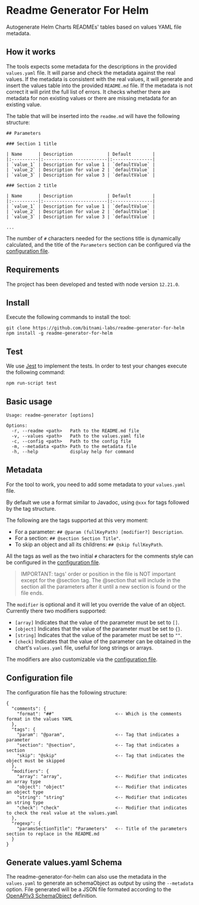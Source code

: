 # Readme Generator For Helm

Autogenerate Helm Charts READMEs' tables based on values YAML file metadata.

## How it works

The tools expects some metadata for the descriptions in the provided `values.yaml` file. It will parse and check the metadata against the real values.
If the metadata is consistent with the real values, it will generate and insert the values table into the provided `README.md` file.
If the metadata is not correct it will print the full list of errors. It checks whether there are metadata for non existing values or there are missing metadata for an existing value.

The table that will be inserted into the `readme.md` will have the following structure:

```
## Parameters

### Section 1 title

| Name      | Description             | Default        |
|:----------|:------------------------|:---------------|
| `value_1` | Description for value 1 | `defaultValue` |
| `value_2` | Description for value 2 | `defaultValue` |
| `value_3` | Description for value 3 | `defaultValue` |

### Section 2 title

| Name      | Description             | Default        |
|:----------|:------------------------|:---------------|
| `value_1` | Description for value 1 | `defaultValue` |
| `value_2` | Description for value 2 | `defaultValue` |
| `value_3` | Description for value 3 | `defaultValue` |

...
```

The number of `#` characters needed for the sections title is dynamically calculated, and the title of the `Parameters` section can be configured via the [configuration file](#configuration-file).

## Requirements

The project has been developed and tested with node version `12.21.0`.

## Install

Execute the following commands to install the tool:

```
git clone https://github.com/bitnami-labs/readme-generator-for-helm
npm install -g readme-generator-for-helm
```

## Test

We use [Jest](https://jestjs.io) to implement the tests. In order to test your changes execute the following command:

```
npm run-script test
```

## Basic usage

```
Usage: readme-generator [options]

Options:
  -r, --readme <path>   Path to the README.md file
  -v, --values <path>   Path to the values.yaml file
  -c, --config <path>   Path to the config file
  -m, --metadata <path> Path to the metadata file
  -h, --help            display help for command
```

## Metadata

For the tool to work, you need to add some metadata to your `values.yaml` file.

By default we use a format similar to Javadoc, using `@xxx` for tags followed by the tag structure.

The following are the tags supported at this very moment:

- For a parameter: `## @param (fullKeyPath) [modifier?] Description`.
- For a section: `## @section Section Title"`.
- To skip an object and all its childrens:   `## @skip fullKeyPath`.

All the tags as well as the two initial `#` characters for the comments style can be configured in the [configuration file](#configuration-file).

> IMPORTANT: tags' order or position in the file is NOT important except for the @section tag. The @section that will include in the section all the parameters after it until a new section is found or the file ends.

The `modifier` is optional and it will let you override the value of an object. Currently there two modifiers supported:

- `[array]` Indicates that the value of the parameter must be set to `[]`.
- `[object]` Indicates that the value of the parameter must be set to `{}`.
- `[string]` Indicates that the value of the parameter must be set to `""`.
- `[check]` Indicates that the value of the parameter can be obtained in the chart's `values.yaml` file, useful for long strings or arrays.

The modifiers are also customizable via the [configuration file](#configuration-file).

## Configuration file

The configuration file has the following structure:

```
{
  "comments": {
    "format": "##"                       <-- Which is the comments format in the values YAML
  },
  "tags": {
    "param": "@param",                   <-- Tag that indicates a parameter
    "section": "@section",               <-- Tag that indicates a section
    "skip": "@skip"                      <-- Tag that indicates the object must be skipped
  },
  "modifiers": {
    "array": "array",                    <-- Modifier that indicates an array type
    "object": "object"                   <-- Modifier that indicates an object type
    "string": "string"                   <-- Modifier that indicates an string type
    "check": "check"                     <-- Modifier that indicates to check the real value at the values.yaml
  },
  "regexp": {
    "paramsSectionTitle": "Parameters"   <-- Title of the parameters section to replace in the README.md
  }
}
```

## Generate values.yaml Schema

The readme-generator-for-helm can also use the metadata in the `values.yaml` to generate an schemaObject as output by using the `--metadata` option. File generated will be a JSON file formated according to the [OpenAPIv3 SchemaObject](https://spec.openapis.org/oas/v3.1.0#schema-object) definition.
